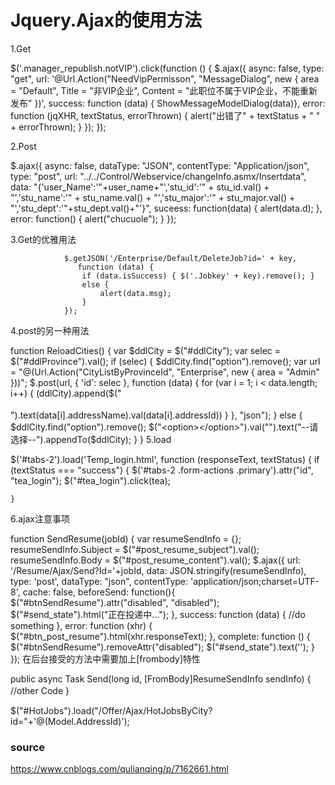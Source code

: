 # Jquery.Ajax的使用方法
1.Get

 $('.manager_republish.notVIP').click(function () {
        $.ajax({
            async: false,
            type: "get",
            url: '@Url.Action("NeedVipPermisson", "MessageDialog", new { area = "Default", Title = "非VIP企业", Content = "此职位不属于VIP企业，不能重新发布" })',
            success: function (data) { ShowMessageModelDialog(data)},
            error: function (jqXHR, textStatus, errorThrown) {
                alert("出错了" + textStatus + " " + errorThrown);
            }
        });
    });
 

2.Post

$.ajax({
        async: false,
        dataType: "JSON",
        contentType: "Application/json",
        type: "post",
        url: "../../Control/Webservice/changeInfo.asmx/Insertdata",
        data: "{'user_Name':'"+user_name+"','stu_id':'" + stu_id.val() + "','stu_name':'" + stu_name.val() + "','stu_major':'" + stu_major.val()
            + "','stu_dept':'"+stu_dept.val()+"'}",
        suceess: function(data) {
            alert(data.d);
        },
        error: function() {
            alert("chucuole");
        }
    });
 

3.Get的优雅用法

                $.getJSON('/Enterprise/Default/DeleteJob?id=' + key, 
                   function (data) {
                    if (data.isSuccess) { $('.Jobkey' + key).remove(); }
                    else {
                        alert(data.msg);
                    }
                });
 4.post的另一种用法

 function ReloadCities() {
                var $ddlCity = $("#ddlCity");
                var selec = $("#ddlProvince").val();
                if (selec) {
                    $ddlCity.find("option").remove();
                    var url = "@(Url.Action("CityListByProvinceId", "Enterprise", new { area = "Admin" }))";
                    $.post(url, { 'id': selec }, function (data) {
                        for (var i = 1; i < data.length; i++) {
                            $($ddlCity).append($("<option></option>").text(data[i].addressName).val(data[i].addressId))
                        }
                    }, "json");
                }
                else {
                    $ddlCity.find("option").remove();
                    $("<option></option>").val("").text("--请选择--").appendTo($ddlCity);
                }
            }
5.load

$('#tabs-2').load('Temp_login.html', function (responseText, textStatus) {
    if (textStatus === "success") {
        $('#tabs-2 .form-actions .primary').attr("id", "tea_login");
        $("#tea_login").click(tea);
        
    }
6.ajax注意事项

function SendResume(jobId) {
    var resumeSendInfo = {};
    resumeSendInfo.Subject = $("#post_resume_subject").val();
    resumeSendInfo.Body = $("#post_resume_content").val();
    $.ajax({
        url: '/Resume/Ajax/Send?Id='+jobId,
        data: JSON.stringify(resumeSendInfo),
        type: 'post',
        dataType: "json",
        contentType: 'application/json;charset=UTF-8',
        cache: false,
        beforeSend: function(){
            $("#btnSendResume").attr("disabled", "disabled");
            $("#send_state").html("正在投递中...");
        },
        success: function (data) {
           //do something 
        },
        error: function (xhr) {
            $("#btn_post_resume").html(xhr.responseText);
        },
        complete: function () {
            $("#btnSendResume").removeAttr("disabled");
            $("#send_state").text('');
        }
    });
在后台接受的方法中需要加上[frombody]特性

 public async Task<ActionResult> Send(long id, [FromBody]ResumeSendInfo sendInfo)
 { 
//other Code
}
　

 $("#HotJobs").load("/Offer/Ajax/HotJobsByCity?id="+'@(Model.AddressId)');
 

 ### source
 https://www.cnblogs.com/qulianqing/p/7162661.html